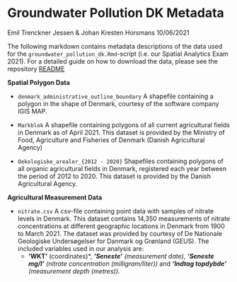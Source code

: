 Groundwater Pollution DK Metadata
================
Emil Trenckner Jessen & Johan Kresten Horsmans
10/06/2021

The following markdown contains metadata descriptions of the data used
for the `groundwater_pollution_dk.Rmd`-script (i.e. our Spatial
Analytics Exam 2021). For a detailed guide on how to download the data,
please see the repository
[README](https://github.com/emiltj/groundwater_pollution_dk/blob/master/README.md#prerequisites)

**Spatial Polygon Data**

  - `denmark_administrative_outline_boundary` A shapefile containing a
    polygon in the shape of Denmark, courtesy of the software company
    IGIS MAP.

  - `Markblok` A shapefile containing polygons of all current
    agricultural fields in Denmark as of April 2021. This dataset is
    provided by the Ministry of Food, Agriculture and Fisheries of
    Denmark (Danish Agricultural Agency)

  - `Oekologiske_arealer_{2012 - 2020}` Shapefiles containing polygons
    of all organic agricultural fields in Denmark, registered each year
    between the period of 2012 to 2020. This dataset is provided by the
    Danish Agricultural Agency.

**Agricultural Measurement Data**

  - `nitrate.csv` A csv-file containing point data with samples of
    nitrate levels in Denmark. This dataset contains 14,350 measurements
    of nitrate concentrations at different geographic locations in
    Denmark from 1900 to March 2021. The dataset was provided by
    courtesy of De Nationale Geologiske Undersøgelser for Danmark og
    Grønland (GEUS). The included variables used in our analysis are:
    * __‘WKT’__ (coordinates)*, *__‘Seneste’__ (measurement date)*, *__‘Seneste
    mg/l’__ (nitrate concentration (milligram/liter))* and *__‘Indtag
    topdybde’__ (measurement depth (metres))*.
